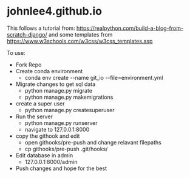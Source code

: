 # johnlee4.github.io

This follows a tutorial from:
https://realpython.com/build-a-blog-from-scratch-django/
and some templates from  https://www.w3schools.com/w3css/w3css_templates.asp

To use: 
* Fork Repo
* Create conda environment
    * conda env create --name git_io --file=environment.yml
* Migrate changes to get sql data
    * python manage.py migrate 
    * python manage.py makemigrations
* create a super user
    * python manage.py createsuperuser
* Run the server
    * python manage.py runserver
    * navigate to 127.0.0.1:8000
* copy the githook and edit
    * open githooks/pre-push and change relavant filepaths
    * cp githooks/pre-push .git/hooks/
* Edit database in admin
    * 127.0.0.1:8000/admin
* Push changes and hope for the best
